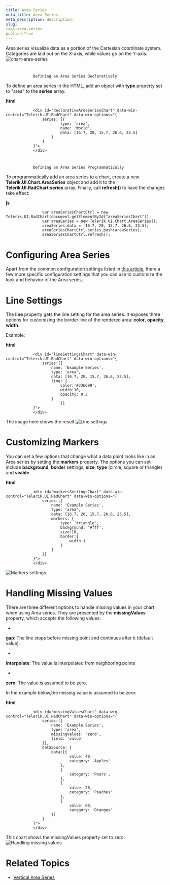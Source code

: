 ```yaml
---
title: Area Series
meta_title: Area Series
meta_description: description.
slug: 
tags:area,series
publish:True
---
```



Area series visualize data as a portion of the Cartesian coordinate system. Categories are laid out
				on the X-axis, while values go on the Y-axis.
			![chart-area-series](../Media/Controls\Chart\chart-area-series.png)

# 
				Defining an Area Series Declaratively
			

To define an area series in the HTML, add an object with __type__ property set to "area"
					to the __series__ array.
				


 __html__
    


				<div id="declarativeAreaSeriesChart" data-win-control="Telerik.UI.RadChart" data-win-options="{
					series: [{ 
							type: 'area', 
							name: 'World', 
							data: [16.7, 20, 15.7, 26.6, 23.5] 
						}
					]
				}">
				</div>



# 
				Defining an Area Series Programmatically
			

To programmatically add an area series to a chart, create a new __Telerik.UI.Chart.AreaSeries__
					object and add it to the __Telerik.UI.RadChart.series__ array. Finally, call __refresh()__
					to have the changes take effect:
				


 __js__
    


					var areaSeriesChartCtrl = new Telerik.UI.RadChart(document.getElementById("areaSeriesChart"));
					var areaSeries = new Telerik.UI.Chart.AreaSeries();
					areaSeries.data = [16.7, 20, 15.7, 26.6, 23.5];
					areaSeriesChartCtrl.series.push(areaSeries);
					areaSeriesChartCtrl.refresh();



# Configuring Area Series

Apart from the common configuration settings listed in [this article](15e0c300-a141-495d-9355-3d2d35951bd4), there a few more
					specific configuration settings that you can use to customize the look and behavior of the Area series.
				

# Line Settings

The __line__ property gets the line setting for the area series. It exposes three options for customizing the border line of the
							rendered area: __color__, __opacity__, __width__.
						

Example:


 __html__
    


				<div id="lineSettingsChart" data-win-control="Telerik.UI.RadChart" data-win-options="{
					series:[{
						name: 'Example Series',
						type: 'area',
						data: [16.7, 20, 15.7, 26.6, 23.5],
						line: {
							color:'#336699',
							width:10,
							opacity: 0.3
						}
							}]
				}">
				</div>



The image here shows the result.![Line settings](../Media/Controls\Chart\chart-area-series-line.png)

# Customizing Markers

You can set a few options that change what a data point looks like in an Area series by setting the __markers__ property.
							The options you can set include __background__, __border__ settings, __size__, 
							__type__ (circle, square or triangle) and __visible__.
						


 __html__
    


				<div id="markersSettingsChart" data-win-control="Telerik.UI.RadChart" data-win-options="{
					series:[{
						name: 'Example Series',
						type: 'area',
						data: [16.7, 20, 15.7, 26.6, 23.5],
						markers: {
							type: 'triangle',
							background: '#fff',
							size:10,
							border:{
								width:1
							}
						}
					}]
				}">
				</div>

![Markers settings](../Media/Controls\Chart\chart-area-series-markers.png)

# Handling Missing Values

There are three different options to handle missing values in your chart when using Area series. They are presented by the 
							__missingValues__ property, which accepts the following values:

* 

__gap__: The line stops before missing point and continues after it (default value).
								

* 

__interpolate__: The value is interpolated from neighboring points
								

* 

__zero__: The value is assumed to be zero.
								

In the example below,the missing value is assumed to be zero:


 __html__
    


				<div id="missingValuesChart" data-win-control="Telerik.UI.RadChart" data-win-options="{
					series:[{
						name: 'Example Series',
						type: 'area',
						missingValues: 'zero',
						field: 'value'
					}],
					dataSource: {
						data:[{
								value: 40,
								category: 'Apples'
							}, 
							{
								category: 'Pears',
							},
							{
								value: 20,
								category: 'Peaches'
							},
							{
								value: 60,
								category: 'Oranges'
						}]
					}
				}">
				</div>



This chart shows the missingValues property set to zero:![Handling missing values](../Media/Controls\Chart\chart-area-series-missing-values.png)

# Related Topics

 * [Vertical Area Series]({{slug:vertical-area-series}})
